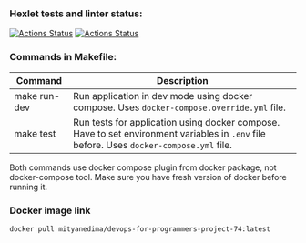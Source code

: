 ### Hexlet tests and linter status:
[![Actions Status](https://github.com/JeyXeon/devops-for-programmers-project-74/actions/workflows/hexlet-check.yml/badge.svg)](https://github.com/JeyXeon/devops-for-programmers-project-74/actions)
[![Actions Status](https://github.com/JeyXeon/devops-for-programmers-project-74/actions/workflows/push.yml/badge.svg)](https://github.com/JeyXeon/devops-for-programmers-project-74/actions)

### Commands in Makefile:
| Command      | Description                                                                                                                                               |
|--------------|-----------------------------------------------------------------------------------------------------------------------------------------------------------|
| make run-dev | Run application in dev mode using docker compose. Uses `docker-compose.override.yml` file. |
| make test    | Run tests for application using docker compose. Have to set environment variables in `.env` file before. Uses `docker-compose.yml` file.                                                                           |

Both commands use docker compose plugin from docker package, not docker-compose tool. Make sure you have fresh version of docker before running it.

### Docker image link
`docker pull mityanedima/devops-for-programmers-project-74:latest`
